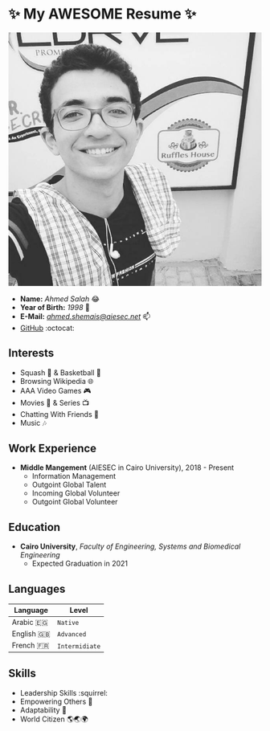 # :sparkles: My AWESOME Resume :sparkles:
![Wonderful Me](/images/member2.png)

* **Name:** *Ahmed Salah* :joy:
* **Year of Birth:** *1998* :baby:
* **E-Mail:** *ahmed.shemais@aiesec.net* :mailbox:
* [GitHub](https://github.com/Salo7a) :octocat:

## Interests

 - Squash :tennis: & Basketball :basketball:
 - Browsing Wikipedia :globe_with_meridians:
 - AAA Video Games :video_game:
 - Movies :movie_camera: & Series :tv:
 - Chatting With Friends :iphone:
 - Music :notes:

## Work Experience

 - **Middle Mangement** (AIESEC in Cairo University), 2018 - Present
    * Information Management 
    * Outgoint Global Talent
    * Incoming Global Volunteer
    * Outgoint Global Volunteer

## Education

 - **Cairo University**, _Faculty of Engineering, Systems and Biomedical Engineering_
    * Expected Graduation in 2021

## Languages

|Language|Level|                      
|--------|-----|
|Arabic 🇪🇬|`Native`|
|English 🇬🇧|`Advanced`|
|French 🇫🇷|`Intermidiate`|

## Skills

 - Leadership Skills :squirrel:
 - Empowering Others :dancers:
 - Adaptability :wolf:
 - World Citizen  :earth_americas::earth_asia::earth_africa: